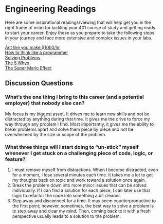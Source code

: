 
# Engineering Readings  


Here are some inspirational readings/viewing that will help get you in the right frame of mind for tackling your 401 course of study and getting ready to start your career. Enjoy these as you prepare to take the following steps in your journey and face more extensive and complex issues in your labs.  

[Act like you make $1000/hr](https://anthony-moore.medium.com/pretend-your-time-is-worth-1-000-hour-and-youll-become-100x-more-productive-6ab2302b8e8c)  
[How to think like a programmer](https://www.freecodecamp.org/news/how-to-think-like-a-programmer-lessons-in-problem-solving-d1d8bf1de7d2)  
[Solving Problems](https://simpleprogrammer.com/solving-problems-breaking-it-down/)  
[The 5 Whys](https://www.mindtools.com/pages/article/newTMC_5W.htm)  
[The Super Mario Effect](https://www.youtube.com/watch?v=9vJRopau0g0&ab_channel=TEDxTalks)  
## Discussion Questions  
### What’s the one thing I bring to this career (and a potential employer) that nobody else can?  
My focus is my biggest asset. It drives me to learn new skills and not be distracted by anything during that time. It gives me the drive to force my way through any problem I find. Most importantly, it gives me the ability to break problems apart and solve them piece by piece and not be overwhelmed by the size or scope of the problem.  

### What three things will I start doing to “un-stick” myself whenever I get stuck on a challenging piece of code, logic, or feature?  
1. I must remove myself from distractions. When I become distracted, even for a moment, I lose several minutes each time. It takes me a lot to get my thoughts back on topic and work toward a solution once again.  
2. Break the problem down into more minor issues that can be solved individually. If I can find a solution for each piece, I can later use that logic to refactor the code into something a bit cleaner. 
3. Step away and disconnect for a time. It may seem counterproductive to the first point; however, sometimes, the best way to solve a problem is to step away and clear my mind. Then, coming back to it with a fresh perspective usually leads to a solution to the problem. 

